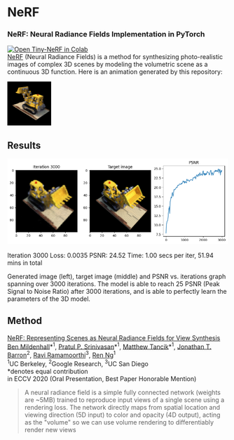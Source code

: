# NeRF
### NeRF: Neural Radiance Fields Implementation in PyTorch
[![Open Tiny-NeRF in Colab](https://colab.research.google.com/assets/colab-badge.svg)](https://colab.research.google.com/github/shreyasr-upenn/NeRF/blob/main/NeRF.ipynb)<br>
[NeRF](https://www.matthewtancik.com/nerf) (Neural Radiance Fields) is a method for synthesizing photo-realistic images of complex 3D scenes by modeling the volumetric scene as a continuous 3D function. Here is an animation generated by this repository:


![Animation](https://github.com/shreyasr-upenn/NeRF/blob/main/data/motion.gif)


## Results

![enter image description here](https://github.com/shreyasr-upenn/NeRF/blob/main/data/nerf_results.png)


Iteration 3000  Loss: 0.0035  PSNR: 24.52  Time: 1.00 secs per iter,  51.94 mins in total


Generated image (left), target image (middle) and PSNR vs. iterations graph spanning over 3000 iterations. The model is able to reach 25 PSNR (Peak Signal to Noise Ratio) after 3000 iterations, and is able to perfectly learn the parameters of the 3D model.
## Method


[NeRF: Representing Scenes as Neural Radiance Fields for View Synthesis](http://tancik.com/nerf)  
 [Ben Mildenhall](https://people.eecs.berkeley.edu/~bmild/)\*<sup>1</sup>,
 [Pratul P. Srinivasan](https://people.eecs.berkeley.edu/~pratul/)\*<sup>1</sup>,
 [Matthew Tancik](http://tancik.com/)\*<sup>1</sup>,
 [Jonathan T. Barron](http://jonbarron.info/)<sup>2</sup>,
 [Ravi Ramamoorthi](http://cseweb.ucsd.edu/~ravir/)<sup>3</sup>,
 [Ren Ng](https://www2.eecs.berkeley.edu/Faculty/Homepages/yirenng.html)<sup>1</sup> <br>
 <sup>1</sup>UC Berkeley, <sup>2</sup>Google Research, <sup>3</sup>UC San Diego  
  \*denotes equal contribution  
in ECCV 2020 (Oral Presentation, Best Paper Honorable Mention)

> A neural radiance field is a simple fully connected network (weights are ~5MB) trained to reproduce input views of a single scene using a rendering loss. The network directly maps from spatial location and viewing direction (5D input) to color and opacity (4D output), acting as the "volume" so we can use volume rendering to differentiably render new views
